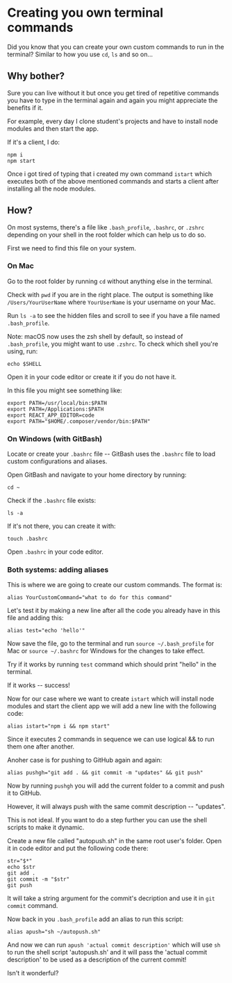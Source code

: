 # Creating you own terminal commands

Did you know that you can create your own custom commands to run in the terminal? Similar to how you use `cd`, `ls` and so on...

## Why bother? 

Sure you can live without it but once you get tired of repetitive commands you have to type in the terminal again and again you might appreciate the benefits if it. 

For example, every day I clone student's projects and have to install node modules and then start the app. 

If it's a client, I do:

```
npm i
npm start
```

Once i got tired of typing that i created my own command `istart` which executes both of the above mentioned commands and starts a client after installing all the node modules. 

## How? 

On most systems, there's a file like `.bash_profile`, `.bashrc`, or `.zshrc` depending on your shell in the root folder which can help us to do so. 

First we need to find this file on your system.

### On Mac

Go to the root folder by running `cd` without anything else in the terminal. 

Check with `pwd` if you are in the right place. The output is something like `/Users/YourUserName` where `YourUserName` is your username on your Mac. 

Run `ls -a` to see the hidden files and scroll to see if you have a file named `.bash_profile`. 

Note: macOS now uses the zsh shell by default, so instead of `.bash_profile`, you might want to use `.zshrc`. To check which shell you're using, run:
```
echo $SHELL
```

Open it in your code editor or create it if you do not have it. 

In this file you might see something like:
```
export PATH=/usr/local/bin:$PATH
export PATH=/Applications:$PATH
export REACT_APP_EDITOR=code
export PATH="$HOME/.composer/vendor/bin:$PATH"
```

### On Windows (with GitBash)

Locate or create your `.bashrc` file -- GitBash uses the `.bashrc` file to load custom configurations and aliases.

Open GitBash and navigate to your home directory by running:
```
cd ~
```

Check if the `.bashrc` file exists:
```
ls -a
```

If it's not there, you can create it with:
```
touch .bashrc
```

Open `.bashrc` in your code editor.

### Both systems: adding aliases

This is where we are going to create our custom commands. The format is:
```
alias YourCustomCommand="what to do for this command"
```

Let's test it by making a new line after all the code you already have in this file and adding this:
```
alias test="echo 'hello'"
```

Now save the file, go to the terminal and run `source ~/.bash_profile` for Mac or `source ~/.bashrc` for Windows for the changes to take effect. 

Try if it works by running `test` command which should print "hello" in the terminal. 

If it works -- success! 

Now for our case where we want to create `istart` which will install node modules and start the client app we will add a new line with the following code:
```
alias istart="npm i && npm start"
```

Since it executes 2 commands in sequence we can use logical && to run them one after another. 

Anoher case is for pushing to GitHub again and again:
```
alias pushgh="git add . && git commit -m "updates" && git push"
```

Now by running `pushgh` you will add the current folder to a commit and push it to GitHub. 

However, it will always push with the same commit description -- "updates". 

This is not ideal. If you want to do a step further you can use the shell scripts to make it dynamic. 

Create a new file called "autopush.sh" in the same root user's folder. Open it in code editor and put the following code there:
```
str="$*"
echo $str
git add .
git commit -m "$str"
git push
```

It will take a string argument for the commit's decription and use it in `git commit` command. 

Now back in you `.bash_profile` add an alias to run this script:
```
alias apush="sh ~/autopush.sh"
```

And now we can run `apush 'actual commit description'` which will use `sh` to run the shell script 'autopush.sh' and it will pass the 'actual commit description' to be used as a description of the current commit! 

Isn't it wonderful? 